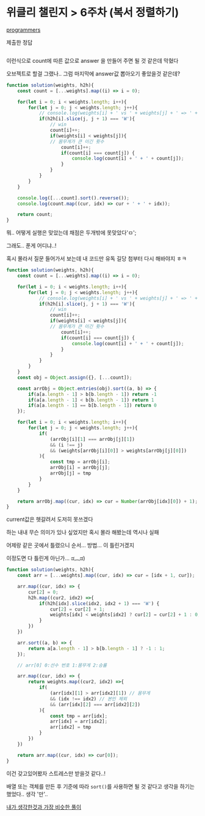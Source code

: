 # 위클리 챌린지 > 6주차 (복서 정렬하기)

[programmers](https://programmers.co.kr/learn/courses/30/lessons/85002?language=javascript)


제출한 정답
```js
```

이런식으로 count에 따른 값으로 answer 을 만들어 주면 될 것 같은데 막혔다

오브젝트로 할걸 그랬나.. 그럼 마지막에 answer값 뽑아오기 좋았을것 같은데?
```js
function solution(weights, h2h){
    const count = [...weights].map((i) => i = 0);

    for(let i = 0; i < weights.length; i++){
        for(let j = 0; j < weights.length; j++){
            // console.log(weights[i] + ' vs ' + weights[j] + ' => ' + h2h[i].slice(j, j + 1))
            if(h2h[i].slice(j, j + 1) === 'W'){
                // win
                count[i]++;
                if(weights[i] < weights[j]){
                // 몸무게가 큰 이긴 횟수
                    count[i]++;
                    if(count[i] === count[j]) {
                        console.log(count[i] + ' + ' + count[j]);
                    }
                }
            }
        }
    }

    console.log([...count].sort().reverse());
    console.log(count.map((cur, idx) => cur + ' + ' + idx));

    return count;
}
```

뭐.. 어떻게 실행은 맞았는데 채점은 두개밖에 못맞았다'ㅁ';

그래도.. 푼게 어디냐..!

혹시 몰라서 질문 들어가서 보는데 내 코드만 유독 길당 첨부터 다시 해바야지 ㅎㅋ
```js
function solution(weights, h2h){
    const count = [...weights].map((i) => i = 0);

    for(let i = 0; i < weights.length; i++){
        for(let j = 0; j < weights.length; j++){
            // console.log(weights[i] + ' vs ' + weights[j] + ' => ' + h2h[i].slice(j, j + 1))
            if(h2h[i].slice(j, j + 1) === 'W'){
                // win
                count[i]++;
                if(weights[i] < weights[j]){
                // 몸무게가 큰 이긴 횟수
                    count[i]++;
                    if(count[i] === count[j]) {
                        console.log(count[i] + ' + ' + count[j]);
                    }
                }
            }
        }
    }
    const obj = Object.assign({}, [...count]);

    const arrObj = Object.entries(obj).sort((a, b) => {
        if(a[a.length - 1] > b[b.length - 1]) return -1
        if(a[a.length - 1] < b[b.length - 1]) return 1
        if(a[a.length - 1] == b[b.length - 1]) return 0
    });

    for(let i = 0; i < weights.length; i++){
        for(let j = 0; j < weights.length; j++){
            if(
                (arrObj[i][1] === arrObj[j][1]) 
                && (i !== j) 
                && (weights[arrObj[i][0]] > weights[arrObj[j][0]])
            ){
                const tmp = arrObj[i];
                arrObj[i] = arrObj[j];
                arrObj[j] = tmp
            }
        }
    }

    return arrObj.map((cur, idx) => cur = Number(arrObj[idx][0]) + 1);
}
```

current값은 헷갈려서 도저히 못쓰겠다

하는 내내 무슨 의미가 있나 싶었지만 혹시 몰라 해봤는데 역시나 실패

어제랑 같은 곳에서 틀렸으니 순서... 방법... 이 틀린거겠지

이정도면 다 틀린게 아닌가... ಡ︷ಡ)
```js
function solution(weights, h2h){
    const arr = [...weights].map((cur, idx) => cur = [idx + 1, cur]);

    arr.map((cur, idx) => {
        cur[2] = 0;
        h2h.map((cur2, idx2) =>{
            if(h2h[idx].slice(idx2, idx2 + 1) === 'W') {
                cur[2] = cur[2] + 1;
                weights[idx] < weights[idx2] ? cur[2] = cur[2] + 1 : 0;
            }
        })
    })

    arr.sort((a, b) => {
        return a[a.length - 1] > b[b.length - 1] ? -1 : 1;
    });

    // arr[0] 0:선수 번호 1:몸무게 2:승률

    arr.map((cur, idx) => {
        return weights.map((cur2, idx2) =>{
            if(
                (arr[idx][1] > arr[idx2][1]) // 몸무게
                && (idx !== idx2) // 본인 제외
                && (arr[idx][2] === arr[idx2][2])
            ){
                const tmp = arr[idx];
                arr[idx] = arr[idx2];
                arr[idx2] = tmp
            }
        })
    })

    return arr.map((cur, idx) => cur[0]);
}
```

이건 갖고있어봤자 스트레스만 받을것 같다..!

배열 또는 객체를 만든 후 기준에 따라 `sort()`를 사용하면 될 것 같다고 생각을 하기는 했었다.. 생각 '만'..

[내가 생각한것과 가장 비슷한 풀이](https://velog.io/@gwanuuoo/Algorithm-%ED%94%84%EB%A1%9C%EA%B7%B8%EB%9E%98%EB%A8%B8%EC%8A%A4-%EB%B3%B5%EC%84%9C-%EC%A0%95%EB%A0%AC%ED%95%98%EA%B8%B0-JS)